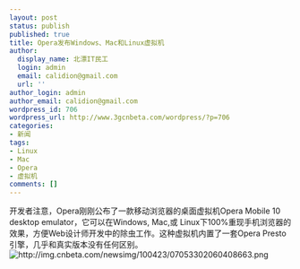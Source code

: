 ```yaml
---
layout: post
status: publish
published: true
title: Opera发布Windows、Mac和Linux虚拟机
author:
  display_name: 北漂IT民工
  login: admin
  email: calidion@gmail.com
  url: ''
author_login: admin
author_email: calidion@gmail.com
wordpress_id: 706
wordpress_url: http://www.3gcnbeta.com/wordpress/?p=706
categories:
- 新闻
tags:
- Linux
- Mac
- Opera
- 虚拟机
comments: []
---
```

<p>开发者注意，Opera刚刚公布了一款移动浏览器的桌面虚拟机Opera Mobile 10 desktop emulator，它可以在Windows, Mac,或 Linux下100%重现手机浏览器的效果，方便Web设计师开发中的除虫工作。这种虚拟机内置了一套Opera Presto引擎，几乎和真实版本没有任何区别。<br />
<img src="http://img.cnbeta.com/newsimg/100423/07053302060408663.png" alt="http://img.cnbeta.com/newsimg/100423/07053302060408663.png" /></p>
